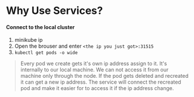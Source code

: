 # Why Use Services?
#### Connect to the local cluster
1. minikube ip  
2. Open the brouser and enter ```<the ip you just got>:31515```  
3. ```kubectl get pods -o wide```  
> Every pod we create gets it's own ip address assign to it. It's internally to our local machine. We can not access it from our machine only through the node. If the pod gets deleted and recreated it can get a new ip address. The service will connect the recreated pod and make it easier for to access it if the ip address change. 
